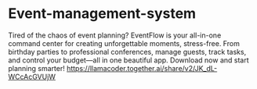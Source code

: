 # Event-management-system
Tired of the chaos of event planning? EventFlow is your all-in-one command center for creating unforgettable moments, stress-free. From birthday parties to professional conferences, manage guests, track tasks, and control your budget—all in one beautiful app. Download now and start planning smarter!
https://llamacoder.together.ai/share/v2/JK_dL-WCcAcGVUjW
